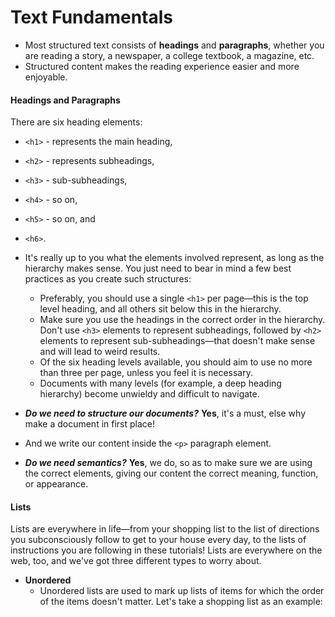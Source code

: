 # Text Fundamentals

- Most structured text consists of **headings** and **paragraphs**, whether you are reading a story, a newspaper, a college textbook, a magazine, etc.
- Structured content makes the reading experience easier and more enjoyable.

#### Headings and Paragraphs

There are six heading elements:
- ```<h1>``` - represents the main heading,
- ```<h2>``` - represents subheadings,
- ```<h3>``` - sub-subheadings,
- ```<h4>``` - so on,
- ```<h5>``` - so on, and
- ```<h6>```.

- It's really up to you what the elements involved represent, as long as the hierarchy makes sense. You just need to bear in mind a few best practices as you create such structures:
    - Preferably, you should use a single ```<h1>``` per page—this is the top level heading, and all others sit below this in the hierarchy.
    - Make sure you use the headings in the correct order in the hierarchy. Don't use ```<h3>``` elements to represent subheadings, followed by ```<h2>``` elements to represent sub-subheadings—that doesn't make sense and will lead to weird results.
    - Of the six heading levels available, you should aim to use no more than three per page, unless you feel it is necessary.
    - Documents with many levels (for example, a deep heading hierarchy) become unwieldy and difficult to navigate.
- ***Do we need to structure our documents?*** **Yes**, it's a must, else why make a document in first place! 
- And we write our content inside the ```<p>``` paragraph element.
- ***Do we need semantics?*** **Yes**, we do, so as to make sure we are using the correct elements, giving our content the correct meaning, function, or appearance.

#### Lists

Lists are everywhere in life—from your shopping list to the list of directions you subconsciously follow to get to your house every day, to the lists of instructions you are following in these tutorials! Lists are everywhere on the web, too, and we've got three different types to worry about.

- **Unordered**
    - Unordered lists are used to mark up lists of items for which the order of the items doesn't matter. Let's take a shopping list as an example: